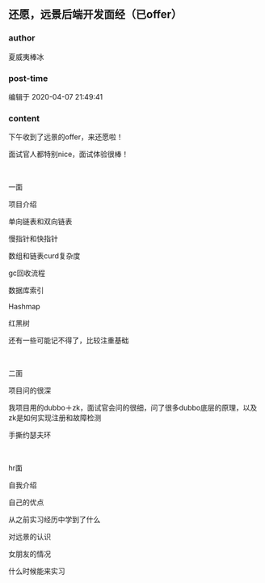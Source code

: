 ## 还愿，远景后端开发面经（已offer）
### author 
夏威夷棒冰
### post-time 

编辑于  2020-04-07 21:49:41
### content 
<div class="post-topic-des nc-post-content">
 <p>
  下午收到了远景的offer，来还愿啦！
 </p>
 <p>
  面试官人都特别nice，面试体验很棒！
 </p>
 <p>
  <br/>
 </p>
 <p>
  一面
 </p>
 <p>
  项目介绍
 </p>
 <p>
  单向链表和双向链表
 </p>
 <p>
  慢指针和快指针
 </p>
 <p>
  数组和链表curd复杂度
 </p>
 <p>
  gc回收流程
 </p>
 <p>
  数据库索引
 </p>
 <p>
  Hashmap
 </p>
 <p>
  红黑树
 </p>
 <p>
  还有一些可能记不得了，比较注重基础
 </p>
 <p>
  <br/>
 </p>
 <p>
  二面
 </p>
 <p>
  项目问的很深
 </p>
 <p>
  我项目用的dubbo＋zk，面试官会问的很细，问了很多dubbo底层的原理，以及zk是如何实现注册和故障检测
 </p>
 <p>
  手撕约瑟夫环
 </p>
 <p>
  <br/>
 </p>
 <p>
  hr面
 </p>
 <p>
  自我介绍
 </p>
 <p>
  自己的优点
 </p>
 <p>
  从之前实习经历中学到了什么
 </p>
 <p>
  对远景的认识
 </p>
 <p>
  女朋友的情况
 </p>
 <p>
  什么时候能来实习
 </p>
 <p>
  <br/>
 </p>
</div>
